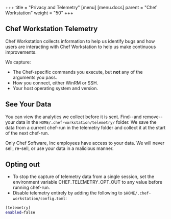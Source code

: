 +++
title = "Privacy and Telemetry"
[menu]
  [menu.docs]
    parent = "Chef Workstation"
    weight = "50"
+++

## Chef Workstation Telemetry

Chef Workstation collects information to help us identify bugs and how users are interacting with Chef Workstation to help us make continuous improvements.

We capture:

* The Chef-specific commands you execute, but **not** any of the arguments you pass.
* How you connect, either WinRM or SSH.
* Your host operating system and version.

## See Your Data

You can view the analytics we collect before it is sent. Find--and remove--your data in the `HOME/.chef-workstation/telemetry/` folder. We save the data from a current chef-run in the telemetry folder and collect it at the start of the next chef-run.

Only Chef Software, Inc employees have access to your data. We will never sell, re-sell, or use your data in a malicious manner.

## Opting out

* To stop the capture of telemetry data from a single session, set the environment variable CHEF_TELEMETRY_OPT_OUT to any value before running chef-run.
*  Disable telemetry entirely by adding the following to `$HOME/.chef-workstation/config.toml`:

```bash
[telemetry]
enabled=false
```
